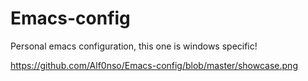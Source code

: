 # Emacs-config
Personal emacs configuration, this one is windows specific!

https://github.com/Alf0nso/Emacs-config/blob/master/showcase.png
